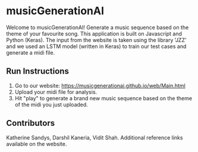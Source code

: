 # musicGenerationAI

Welcome to musicGenerationAI! Generate a music sequence based on the theme of your favourite song. This application is built on Javascript and Python (Keras). The input from the website is taken using the library 'JZZ' and we used an LSTM model (written in Keras) to train our test cases and generate a midi file.

## Run Instructions

1) Go to our website: https://musicgenerationai.github.io/web/Main.html
2) Upload your midi file for analysis. 
3) Hit "play" to generate a brand new music sequence based on the theme of the midi you just uploaded.

## Contributors
Katherine Sandys, Darshil Kaneria, Vidit Shah. Additional reference links available on the website.
